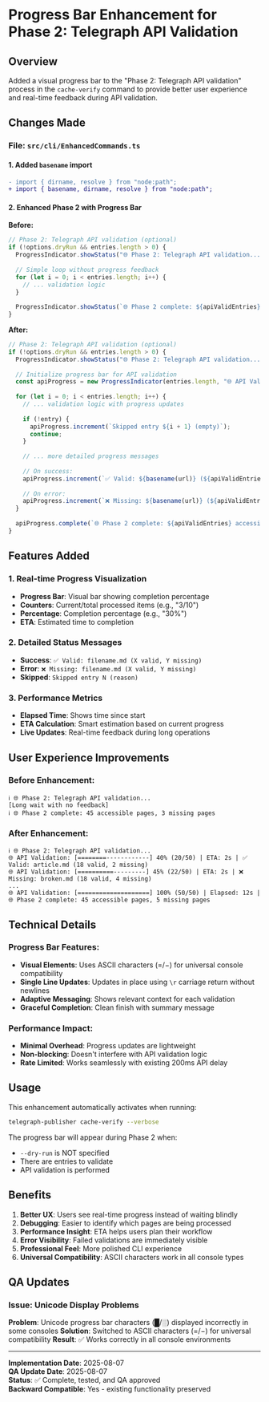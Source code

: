 # Progress Bar Enhancement for Phase 2: Telegraph API Validation

## Overview
Added a visual progress bar to the "Phase 2: Telegraph API validation" process in the `cache-verify` command to provide better user experience and real-time feedback during API validation.

## Changes Made

### File: `src/cli/EnhancedCommands.ts`

#### 1. Added `basename` import
```diff
- import { dirname, resolve } from "node:path";
+ import { basename, dirname, resolve } from "node:path";
```

#### 2. Enhanced Phase 2 with Progress Bar
**Before:**
```typescript
// Phase 2: Telegraph API validation (optional)
if (!options.dryRun && entries.length > 0) {
  ProgressIndicator.showStatus("🌐 Phase 2: Telegraph API validation...", "info");
  
  // Simple loop without progress feedback
  for (let i = 0; i < entries.length; i++) {
    // ... validation logic
  }
  
  ProgressIndicator.showStatus(`🌐 Phase 2 complete: ${apiValidEntries} accessible pages, ${apiInvalidEntries} missing pages`, "info");
}
```

**After:**
```typescript
// Phase 2: Telegraph API validation (optional)
if (!options.dryRun && entries.length > 0) {
  ProgressIndicator.showStatus("🌐 Phase 2: Telegraph API validation...", "info");
  
  // Initialize progress bar for API validation
  const apiProgress = new ProgressIndicator(entries.length, "🌐 API Validation");
  
  for (let i = 0; i < entries.length; i++) {
    // ... validation logic with progress updates
    
    if (!entry) {
      apiProgress.increment(`Skipped entry ${i + 1} (empty)`);
      continue;
    }
    
    // ... more detailed progress messages
    
    // On success:
    apiProgress.increment(`✅ Valid: ${basename(url)} (${apiValidEntries} valid, ${apiInvalidEntries} missing)`);
    
    // On error:
    apiProgress.increment(`❌ Missing: ${basename(url)} (${apiValidEntries} valid, ${apiInvalidEntries} missing)`);
  }
  
  apiProgress.complete(`🌐 Phase 2 complete: ${apiValidEntries} accessible pages, ${apiInvalidEntries} missing pages`);
}
```

## Features Added

### 1. **Real-time Progress Visualization**
- **Progress Bar**: Visual bar showing completion percentage
- **Counters**: Current/total processed items (e.g., "3/10")
- **Percentage**: Completion percentage (e.g., "30%")
- **ETA**: Estimated time to completion

### 2. **Detailed Status Messages**
- **Success**: `✅ Valid: filename.md (X valid, Y missing)`
- **Error**: `❌ Missing: filename.md (X valid, Y missing)`
- **Skipped**: `Skipped entry N (reason)`

### 3. **Performance Metrics**
- **Elapsed Time**: Shows time since start
- **ETA Calculation**: Smart estimation based on current progress
- **Live Updates**: Real-time feedback during long operations

## User Experience Improvements

### Before Enhancement:
```
ℹ️ 🌐 Phase 2: Telegraph API validation...
[Long wait with no feedback]
ℹ️ 🌐 Phase 2 complete: 45 accessible pages, 3 missing pages
```

### After Enhancement:
```
ℹ️ 🌐 Phase 2: Telegraph API validation...
🌐 API Validation: [========------------] 40% (20/50) | ETA: 2s | ✅ Valid: article.md (18 valid, 2 missing)
🌐 API Validation: [==========---------] 45% (22/50) | ETA: 2s | ❌ Missing: broken.md (18 valid, 4 missing)
...
🌐 API Validation: [====================] 100% (50/50) | Elapsed: 12s | 🌐 Phase 2 complete: 45 accessible pages, 5 missing pages
```

## Technical Details

### Progress Bar Features:
- **Visual Elements**: Uses ASCII characters (=/−) for universal console compatibility
- **Single Line Updates**: Updates in place using `\r` carriage return without newlines
- **Adaptive Messaging**: Shows relevant context for each validation
- **Graceful Completion**: Clean finish with summary message

### Performance Impact:
- **Minimal Overhead**: Progress updates are lightweight
- **Non-blocking**: Doesn't interfere with API validation logic
- **Rate Limited**: Works seamlessly with existing 200ms API delay

## Usage
This enhancement automatically activates when running:
```bash
telegraph-publisher cache-verify --verbose
```

The progress bar will appear during Phase 2 when:
- `--dry-run` is NOT specified
- There are entries to validate
- API validation is performed

## Benefits
1. **Better UX**: Users see real-time progress instead of waiting blindly
2. **Debugging**: Easier to identify which pages are being processed
3. **Performance Insight**: ETA helps users plan their workflow
4. **Error Visibility**: Failed validations are immediately visible
5. **Professional Feel**: More polished CLI experience
6. **Universal Compatibility**: ASCII characters work in all console types

## QA Updates
### Issue: Unicode Display Problems
**Problem**: Unicode progress bar characters (█/░) displayed incorrectly in some consoles
**Solution**: Switched to ASCII characters (=/−) for universal compatibility
**Result**: ✅ Works correctly in all console environments

---

**Implementation Date**: 2025-08-07  
**QA Update Date**: 2025-08-07  
**Status**: ✅ Complete, tested, and QA approved  
**Backward Compatible**: Yes - existing functionality preserved

